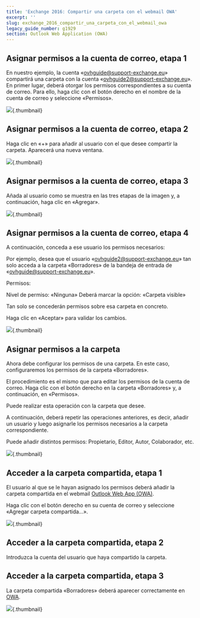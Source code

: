 ```yaml
---
title: 'Exchange 2016: Compartir una carpeta con el webmail OWA'
excerpt: ''
slug: exchange_2016_compartir_una_carpeta_con_el_webmail_owa
legacy_guide_number: g1929
section: Outlook Web Application (OWA)
---
```



## Asignar permisos a la cuenta de correo, etapa 1
En nuestro ejemplo, la cuenta «ovhguide@support-exchange.eu» compartirá una carpeta con la cuenta «ovhguide2@support-exchange.eu».
En primer lugar, deberá otorgar los permisos correspondientes a su cuenta de correo.
Para ello, haga clic con el botón derecho en el nombre de la cuenta de correo y seleccione «Permisos».

![](images/img_2976.jpg){.thumbnail}


## Asignar permisos a la cuenta de correo, etapa 2
Haga clic en «+» para añadir al usuario con el que desee compartir la carpeta.
Aparecerá una nueva ventana.

![](images/img_2982.jpg){.thumbnail}


## Asignar permisos a la cuenta de correo, etapa 3
Añada al usuario como se muestra en las tres etapas de la imagen y, a continuación, haga clic en «Agregar».

![](images/img_2983.jpg){.thumbnail}


## Asignar permisos a la cuenta de correo, etapa 4
A continuación, conceda a ese usuario los permisos necesarios: 

Por ejemplo, desea que el usuario «ovhguide2@support-exchange.eu» tan solo acceda a la carpeta «Borradores» de la bandeja de entrada de «ovhguide@support-exchange.eu».

Permisos: 

Nivel de permiso: «Ninguna»
Deberá marcar la opción: «Carpeta visible»

Tan solo se concederán permisos sobre esa carpeta en concreto. 

Haga clic en «Aceptar» para validar los cambios.

![](images/img_2985.jpg){.thumbnail}


## Asignar permisos a la carpeta
Ahora debe configurar los permisos de una carpeta. En este caso, configuraremos los permisos de la carpeta «Borradores». 

El procedimiento es el mismo que para editar los permisos de la cuenta de correo. Haga clic con el botón derecho en la carpeta «Borradores» y, a continuación, en «Permisos». 

Puede realizar esta operación con la carpeta que desee. 

A continuación, deberá repetir las operaciones anteriores, es decir, añadir un usuario y luego asignarle los permisos necesarios a la carpeta correspondiente.

Puede añadir distintos permisos: Propietario, Editor, Autor, Colaborador, etc.

![](images/img_2986.jpg){.thumbnail}


## Acceder a la carpeta compartida, etapa 1
El usuario al que se le hayan asignado los permisos deberá añadir la carpeta compartida en el webmail [Outlook Web App (OWA)](https://ex.mail.ovh.net/owa/).

Haga clic con el botón derecho en su cuenta de correo y seleccione «Agregar carpeta compartida...».

![](images/img_2988.jpg){.thumbnail}


## Acceder a la carpeta compartida, etapa 2
Introduzca la cuenta del usuario que haya compartido la carpeta.


## Acceder a la carpeta compartida, etapa 3
La carpeta compartida «Borradores» deberá aparecer correctamente en [OWA](https://ex.mail.ovh.net/owa/).

![](images/img_2989.jpg){.thumbnail}

